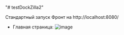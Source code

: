 "# testDockZilla2" 

Стандартный запуск
Фронт на http://localhost:8080/
- Главная страница:
![image]()